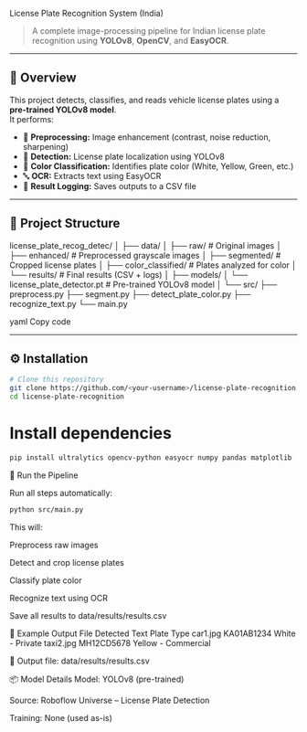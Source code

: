 License Plate Recognition System (India)

> A complete image-processing pipeline for Indian license plate recognition using **YOLOv8**, **OpenCV**, and **EasyOCR**.

---

## 🧠 Overview
This project detects, classifies, and reads vehicle license plates using a **pre-trained YOLOv8 model**.  
It performs:
- 🔧 **Preprocessing:** Image enhancement (contrast, noise reduction, sharpening)  
- 🎯 **Detection:** License plate localization using YOLOv8  
- 🎨 **Color Classification:** Identifies plate color (White, Yellow, Green, etc.)  
- 🔤 **OCR:** Extracts text using EasyOCR  
- 💾 **Result Logging:** Saves outputs to a CSV file  

---

## 📁 Project Structure

license_plate_recog_detec/
│
├── data/
│ ├── raw/ # Original images
│ ├── enhanced/ # Preprocessed grayscale images
│ ├── segmented/ # Cropped license plates
│ ├── color_classified/ # Plates analyzed for color
│ └── results/ # Final results (CSV + logs)
│
├── models/
│ └── license_plate_detector.pt # Pre-trained YOLOv8 model
│
└── src/
├── preprocess.py
├── segment.py
├── detect_plate_color.py
├── recognize_text.py
└── main.py

yaml
Copy code

---

## ⚙️ Installation

```bash
# Clone this repository
git clone https://github.com/<your-username>/license-plate-recognition.git
cd license-plate-recognition
```
# Install dependencies
```bash
pip install ultralytics opencv-python easyocr numpy pandas matplotlib
```

🚀 Run the Pipeline

Run all steps automatically:

```bash
python src/main.py
```

This will:

Preprocess raw images

Detect and crop license plates

Classify plate color

Recognize text using OCR

Save all results to data/results/results.csv

🧩 Example Output
File	Detected Text	Plate Type
car1.jpg	KA01AB1234	White - Private
taxi2.jpg	MH12CD5678	Yellow - Commercial

📂 Output file: data/results/results.csv

📦 Model Details
Model: YOLOv8 (pre-trained)

Source: Roboflow Universe – License Plate Detection

Training: None (used as-is)
